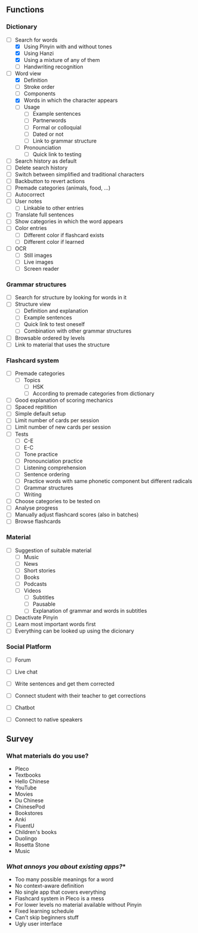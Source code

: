 ## **Functions**

### Dictionary
  - [ ] Search for words
    - [x] Using Pinyin with and without tones
    - [x] Using Hanzi
    - [x] Using a mixture of any of them
    - [ ] Handwriting recognition
  - [ ] Word view
    - [x] Definition
    - [ ] Stroke order
    - [ ] Components
    - [x] Words in which the character appears
    - [ ] Usage
      - [ ] Example sentences
      - [ ] Partnerwords
      - [ ] Formal or colloquial
      - [ ] Dated or not
      - [ ] Link to grammar structure
    - [ ] Pronounciation
      - [ ] Quick link to testing
  - [ ] Search history as default
  - [ ] Delete search history
  - [ ] Switch between simplified and traditional characters
  - [ ] Backbutton to revert actions
  - [ ] Premade categories (animals, food, ...)
  - [ ] Autocorrect
  - [ ] User notes
     - [ ] Linkable to other entries
  - [ ] Translate full sentences
  - [ ] Show categories in which the word appears
  - [ ] Color entries
    - [ ] Different color if flashcard exists
    - [ ] Different color if learned
  - [ ] OCR
    - [ ] Still images
    - [ ] Live images
    - [ ] Screen reader
  
### Grammar structures
  - [ ] Search for structure by looking for words in it
  - [ ] Structure view
    - [ ] Definition and explanation
    - [ ] Example sentences
    - [ ] Quick link to test oneself
    - [ ] Combination with other grammar structures
  - [ ] Browsable ordered by levels
  - [ ] Link to material that uses the structure
  
### Flashcard system
  - [ ] Premade categories
    - [ ] Topics
      - [ ] HSK
      - [ ] According to premade categories from dictionary
  - [ ] Good explanation of scoring mechanics
  - [ ] Spaced repitition
  - [ ] Simple default setup
  - [ ] Limit number of cards per session
  - [ ] Limit number of new cards per session
  - [ ] Tests
    - [ ] C-E
    - [ ] E-C
    - [ ] Tone practice
    - [ ] Pronounciation practice
    - [ ] Listening comprehension
    - [ ] Sentence ordering
    - [ ] Practice words with same phonetic component but different radicals
    - [ ] Grammar structures
    - [ ] Writing
  - [ ] Choose categories to be tested on
  - [ ] Analyse progress
  - [ ] Manually adjust flashcard scores (also in batches)
  - [ ] Browse flashcards
  
### Material
  - [ ] Suggestion of suitable material
    - [ ] Music
    - [ ] News
    - [ ] Short stories
    - [ ] Books
    - [ ] Podcasts
    - [ ] Videos
      - [ ] Subtitles
      - [ ] Pausable
      - [ ] Explanation of grammar and words in subtitles
  - [ ] Deactivate Pinyin
  - [ ] Learn most important words first
  - [ ] Everything can be looked up using the dicionary
  
### Social Platform
  - [ ] Forum
  - [ ] Live chat
  - [ ] Write sentences and get them corrected
  - [ ] Connect student with their teacher to get corrections
  - [ ] Chatbot
  - [ ] Connect to native speakers





## **Survey**

### **What materials do you use?**

  * Pleco
  * Textbooks 
  * Hello Chinese 
  * YouTube 
  * Movies
  * Du Chinese
  * ChinesePod
  * Bookstores
  * Anki
  * FluentU
  * Children's books
  * Duolingo
  * Rosetta Stone
  * Music


### *What annoys you about existing apps?**

  * Too many possible meanings for a word
  * No context-aware definition
  * No single app that covers everything
  * Flashcard system in Pleco is a mess
  * For lower levels no material available without Pinyin
  * Fixed learning schedule
  * Can't skip beginners stuff
  * Ugly user interface

